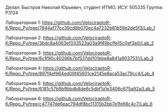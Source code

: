 Делал: Быстров Николай Юрьевич, студент ИТМО.
ИСУ: 505335 
Группа: P3124

Лабораторная 1: https://github.com/VelociraptoR-K/Repo_Py/tree/7844af77cc39cd8b070ec4a7232b81b59e2de5f3/Lab_1

Лабораторная 2: https://github.com/VelociraptoR-K/Repo_Py/tree/3bdc8a4063ef033523a03a9f49bcffe15c0ef3e0/Lab_2

Лабораторная 3: https://github.com/VelociraptoR-K/Repo_Py/tree/6c1f90c40296b7bf537dd101ebe8a841a9037531/Lab_3

Лабораторная 4: https://github.com/VelociraptoR-K/Repo_Py/tree/897f4ef964ed09f45601ce2145e8aca53ac79cc4/Lab_4

Лабораторная 5: https://github.com/VelociraptoR-K/Repo_Py/tree/6181c57b9b9bbdb8de6c5dbf1a1e3406c675a92a/Lab_5

Лабораторная 6: https://github.com/VelociraptoR-K/Repo_Py/tree/c47747de6eac794df8bc11315b2bb7e1fe68c4c7/Lab_6

